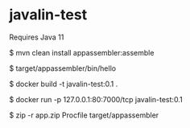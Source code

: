 # javalin-test

Requires Java 11

$ mvn clean install appassembler:assemble

$ target/appassembler/bin/hello

$ docker build -t javalin-test:0.1 .

$ docker run -p 127.0.0.1:80:7000/tcp javalin-test:0.1

$ zip -r app.zip Procfile target/appassembler 


